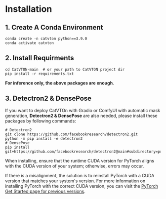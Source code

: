 # Installation

## 1. Create A Conda Environment
```shell
conda create -n catvton python==3.9.0
conda activate catvton
```

## 2. Install Requirments
```shell
cd CatVTON-main  # or your path to CatVTON project dir
pip install -r requirements.txt
```
**For inference only, the above packages are enough**. 

## 3. Detectron2 & DensePose
If you want to deploy CatVTOn with Gradio or ComfyUI with automatic mask generation, **Detectron2 & DensePose** are also needed, please install these packages by following commands:
```shell
# Detectron2
git clone https://github.com/facebookresearch/detectron2.git
python -m pip install -e detectron2
# DensePose
pip install git+https://github.com/facebookresearch/detectron2@main#subdirectory=projects/DensePose
```
When installing, ensure that the runtime CUDA version for PyTorch aligns with the CUDA version of your system; otherwise, errors may occur.

If there is a misalignment, the solution is to reinstall PyTorch with a CUDA version that matches your system's version. For more information on installing PyTorch with the correct CUDA version, you can visit the [PyTorch Get Started page for previous versions](https://pytorch.org/get-started/previous-versions/). 